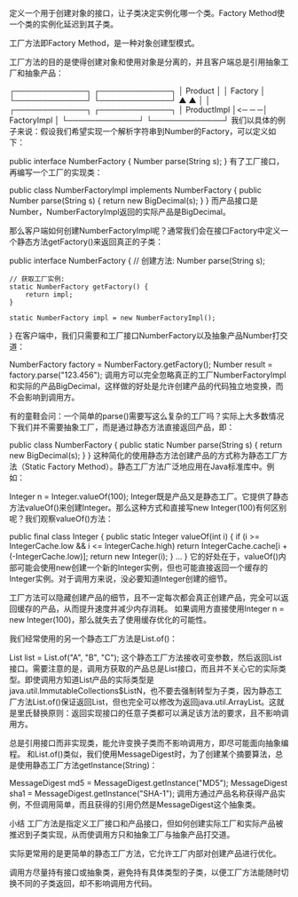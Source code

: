 定义一个用于创建对象的接口，让子类决定实例化哪一个类。Factory Method使一个类的实例化延迟到其子类。

工厂方法即Factory Method，是一种对象创建型模式。

工厂方法的目的是使得创建对象和使用对象是分离的，并且客户端总是引用抽象工厂和抽象产品：

┌─────────────┐      ┌─────────────┐
│   Product   │      │   Factory   │
└─────────────┘      └─────────────┘
       ▲                    ▲
       │                    │
┌─────────────┐      ┌─────────────┐
│ ProductImpl │<─ ─ ─│ FactoryImpl │
└─────────────┘      └─────────────┘
我们以具体的例子来说：假设我们希望实现一个解析字符串到Number的Factory，可以定义如下：

public interface NumberFactory {
    Number parse(String s);
}
有了工厂接口，再编写一个工厂的实现类：

public class NumberFactoryImpl implements NumberFactory {
    public Number parse(String s) {
        return new BigDecimal(s);
    }
}
而产品接口是Number，NumberFactoryImpl返回的实际产品是BigDecimal。

那么客户端如何创建NumberFactoryImpl呢？通常我们会在接口Factory中定义一个静态方法getFactory()来返回真正的子类：

public interface NumberFactory {
    // 创建方法:
    Number parse(String s);

    // 获取工厂实例:
    static NumberFactory getFactory() {
        return impl;
    }

    static NumberFactory impl = new NumberFactoryImpl();
}
在客户端中，我们只需要和工厂接口NumberFactory以及抽象产品Number打交道：

NumberFactory factory = NumberFactory.getFactory();
Number result = factory.parse("123.456");
调用方可以完全忽略真正的工厂NumberFactoryImpl和实际的产品BigDecimal，这样做的好处是允许创建产品的代码独立地变换，而不会影响到调用方。

有的童鞋会问：一个简单的parse()需要写这么复杂的工厂吗？实际上大多数情况下我们并不需要抽象工厂，而是通过静态方法直接返回产品，即：

public class NumberFactory {
    public static Number parse(String s) {
        return new BigDecimal(s);
    }
}
这种简化的使用静态方法创建产品的方式称为静态工厂方法（Static Factory Method）。静态工厂方法广泛地应用在Java标准库中。例如：

Integer n = Integer.valueOf(100);
Integer既是产品又是静态工厂。它提供了静态方法valueOf()来创建Integer。那么这种方式和直接写new Integer(100)有何区别呢？我们观察valueOf()方法：

public final class Integer {
    public static Integer valueOf(int i) {
        if (i >= IntegerCache.low && i <= IntegerCache.high)
            return IntegerCache.cache[i + (-IntegerCache.low)];
        return new Integer(i);
    }
    ...
}
它的好处在于，valueOf()内部可能会使用new创建一个新的Integer实例，但也可能直接返回一个缓存的Integer实例。对于调用方来说，没必要知道Integer创建的细节。

 工厂方法可以隐藏创建产品的细节，且不一定每次都会真正创建产品，完全可以返回缓存的产品，从而提升速度并减少内存消耗。
如果调用方直接使用Integer n = new Integer(100)，那么就失去了使用缓存优化的可能性。

我们经常使用的另一个静态工厂方法是List.of()：

List<String> list = List.of("A", "B", "C");
这个静态工厂方法接收可变参数，然后返回List接口。需要注意的是，调用方获取的产品总是List接口，而且并不关心它的实际类型。即使调用方知道List产品的实际类型是java.util.ImmutableCollections$ListN，也不要去强制转型为子类，因为静态工厂方法List.of()保证返回List，但也完全可以修改为返回java.util.ArrayList。这就是里氏替换原则：返回实现接口的任意子类都可以满足该方法的要求，且不影响调用方。

 总是引用接口而非实现类，能允许变换子类而不影响调用方，即尽可能面向抽象编程。
和List.of()类似，我们使用MessageDigest时，为了创建某个摘要算法，总是使用静态工厂方法getInstance(String)：

MessageDigest md5 = MessageDigest.getInstance("MD5");
MessageDigest sha1 = MessageDigest.getInstance("SHA-1");
调用方通过产品名称获得产品实例，不但调用简单，而且获得的引用仍然是MessageDigest这个抽象类。

小结
工厂方法是指定义工厂接口和产品接口，但如何创建实际工厂和实际产品被推迟到子类实现，从而使调用方只和抽象工厂与抽象产品打交道。

实际更常用的是更简单的静态工厂方法，它允许工厂内部对创建产品进行优化。

调用方尽量持有接口或抽象类，避免持有具体类型的子类，以便工厂方法能随时切换不同的子类返回，却不影响调用方代码。
